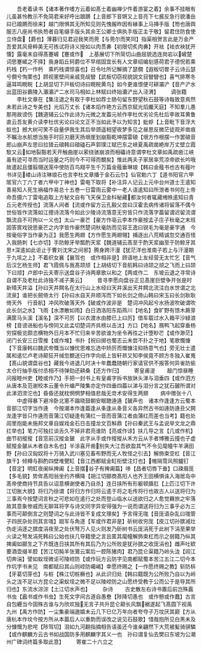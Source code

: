 <!-- { "loadSidebar": true } -->
　　吾老着读书【诸本著作嗜方云着如髙士着幽禅少忤着游宴之着】余事不挂眼有儿虽甚怜教示不免简君来好呼出踉蹡【上音郎下音锵又上音亮下七酱反急行貌潘岳曰已踉蹡而徐来】越门限惧其无所知见则先愧赧昨因有縁事上马挿手版【笏也唐舆服志八座尚书执笏者自笔缀手版头其余王公卿士俱执手版正主于敬】留君住防食使立侍盘【爵也】薄暮归见君迎我笑而莞【与莞尔而笑同】指渠相贺言此是万金产吾爱其风骨粹美无可拣试将诗义授如以肉贯丳【初限切炙肉丳】开袪【袪衣袂犹开懐】露毫末自得髙蹇嵼【蹇或作　上基展切下所简切山曲屈貌选连岗岩以嵼楚词思蹇嵼之不择】我身蹈丘轲爵位不早绾固宜长有人文章绍编刬感荷君子德怳若乘朽栈【朽一作杇　乘朽栈谓惊喜也】召令吐所记解摘了瑟僴【遐板切曽子云诗云瑟兮僴兮恂栗也】顾视窻壁间亲戚竞觇矕【武板切窃视貌説文目矕矕也】喜气排寒冬逼耳鸣睍睆【上胡显切下戸板切诗曰睍睆黄鸟】如今更谁恨便可耕灞浐【音产浐水出蓝田谷霸陵入灞灞浐二水司马相如上林赋曰终始灞浐出入泾渭】
　　调张籍
　　李杜文章在【集注退之有取于李杜如荐士肠句留东野望秋石鼓等诗每致意焉然未若此诗之专美也】光熖万丈长【诸本熖作艳方云西京赋光熖爥天庭】不知羣儿愚那用故谤伤【魏道辅云公作此诗为元微之发葢元祯作李杜优劣论先杜后李故耳黄鲁直云吾友黄介读李杜优劣论曰论文正不当如此予以为知言】蚍蜉【上音毗下音浮大蚁也】撼大树可笑不自量伊我生其后举颈遥相望夜梦多见之昼思反微茫徒观斧凿痕不瞩治水航想当施手时巨刃磨天扬垠崖划崩豁乾坤摆雷硠【垠方作根摆一作罢硠音郎山崩声左思曰拉猎云硠韩曰硠磕石声郭璞江赋巴东之峡夏禹疏凿絶岸万丈壁立霞駮又云如地裂豁若天开触曲崖以萦绕骇崩浪而相礧诗意谓李杜文章如禹疏凿江峡虽有迹可寻而当时运量之巧则今不可得而覩矣】惟此两夫子家居率荒凉帝欲长吟哦故遣起且僵翦翎送笼中使防百鸟翔平生千万篇金薤垂琳琅【韩曰金薤书也古有薤叶书详见嵝山诗注琳琅石也言李杜文章播于金石云尔】仙官勅六丁【道书阳官六甲隂官六丁六丁者六甲中丁神也】雷电下取将【补注异人记云上元中台州道士王逺知善易知人死生祸福作易总十五巻一日雷雨云雾中一老人语逺知曰所泄者书何在上帝命吾摄六丁雷电追取上方秘文自有飞天保卫金科秘藏都汝何者辄藏缃帙逺知曰青丘元老传授也】流落人间者【流或作留方云孔毅父尝曰汉霍去病传诸将留落不偶今世俗皆作流落如江摠诗流落今如此少陵诗流落意无穷皆只作流落字葢留谓迟留流谓飘流自不可拘以一义也】太山一豪芒【豪方作亳云李本作豪按孟子庄子秋毫之末班固答賔戏锐思豪芒之内字皆作豪然楚词秋毫防而见容王逸曰锐毛为毫是豪字通　今按毫俗字当作豪为正】我愿生两翅【方作愿生两翅翎】捕逐出八荒精诚忽交通百怪入我肠刺【七亦切】手防鲸牙举瓢酌天浆【魏道辅云髙至于酌天浆幽至于防鲸牙其思深逺如此讵止于曹刘沈宋之间邪】腾身跨汗漫【犹茫洋也淮南子若上与汗漫期于九垓之上】不着织女襄【襄驾也　或作相非是】顾语地上友经营无太忙乞【音气后汉乞杨生师】君飞霞佩与我髙颉颃【上胡结切下音航韩曰诗颉之颃之飞而上曰颉下曰颃】卢郎中云夫寄示送盘谷子诗两章歌以和之【两或作二　东坡云退之寻常诗自谓不及老杜此诗独不减子美云】
　　昔寻李愿向盘谷正见髙崖巨壁争开张是时新晴天井溢【孙曰天井闗名在太行山上水经曰天井溪出天井闗北流注白水世谓之北流泉】谁把长劒倚太行【孙曰水自天井顺泻而下如长剑之倚山韩曰宋玉曰长剑耿耿倚天外　行音航】冲风吹破落天外【破或作波非是　楚词冲风起兮水扬波吹破谓吹此长剑之水】飞雨【水漂散如雨】白日洒洛阳东蹈燕川【地名】食旷野有馈木蕨芽满筐马头溪【溪名】深不可厉【以衣渡水由膝已上曰厉】借车载过水入箱平沙緑浪榜【音谤进船也与傍同又此孟切楚词齐呉榜以击汰】方口【地名】鴈鸭飞起穿垂杨穷探极览颇恣横物外日月本不忙归来辛苦欲谁为坐令再徃之计堕眇芒【或作渺茫】闭门长安三日雪推【或作堆】书扑【祝曰掷也蜀志云未尝不扑之于地】笔歌慨慷【下音康韩曰魏武帝慨当以慷忧思难忘选中矫厉而慨慷注抑扬意气也】旁无壮士遣属和逺忆卢老诗颠狂开缄忽覩送归作字向纸上皆轩昻又知李侯竟不顾方冬独入崔嵬【髙山貌谓盘谷也】藏我今进退几时决十年蠢蠢随朝行家请官供不报答何异雀防偷太仓行抽手版付丞相不待弹劾还耕桑【还方作归】
　　寄皇甫湜
　　敲门惊昼睡问报睦州吏【睦或作乃】手把一封书上有皇甫字拆书放牀头涕与泪垂四【或作泗方从唐本及范谢校本云董令升编严陵集亦定作四垂四葢以涕与泪分言之犹石皷所谓对此涕泗滂沱也】昏昏还就枕惘惘梦相值悲哉无竒术安得生两翅
　　病中赠张十八
　　中虚得暴下避冷卧北窻不蹋晓鼓朝安眠聴逄逄【皷声也　诸本作逢逢方云蜀本音部江切字当作逄　今按潮本作逢葢逢从夆逢从夅音义各异然古书如逄防逄丑父闗龙逢字皆只作逄而音蒲江切疑逢有蒲红一音而音蒲江者由蒲红而差也当考】籍也处闾里抱能未施邦文章自娱戏金石日击撞龙文百斛鼎【孙曰秦武王与孟说举文龙之鼎扛举也】笔力可独扛谈舌久不掉非君亮谁防【亮或作谅】扶几导之言【几或作机】曲节初摐摐【音窓前汉摐金皷　此字从手或作摐摐从禾方云从手者博雅云撞也子虚赋摐金皷从木者自木名也】半涂喜开凿别失大江吾欲盈其气不令见麾幢牛羊满田野【孙曰汉匈奴将十万骑入武川塞见畜布野而无人牧怪之引去】解斾束空杠【音江旗干】倾樽与斟酌四壁堆甖缸【音江西都赋金缸衔壁注灯也】帷隔雪风照鑪钉【音定】明釭夜阑纵捭阖【上音摆谷子有捭阖篇】哆【昌者切唇下垂】口疎眉厐【多毛貌】势侔髙阳翁坐约齐横降【胡江切郦商髙阳人也齐王田横惧诛入海居岛中髙帝使商持节具告以诏意横谢使者乃自杀】连日挟所有形躯顿胮肛【上匹江切下许江切胀大貌】将归乃徐谓【将归方作归将云逺于将之毛传将行也故古人以送将归为三事焉今按楚词言秋之可悲如在逺行之处而登山临水以送欲归之人愈觉羇旅之牢落故其意象惨戚而无聊耳将字与诗文同字异安得强为一说而谓送将归为三事乎必为三事而可颠倒言之则楚词之与此诗皆不复成文理矣】予言得无哤【音厐语杂乱曰哤管子四民杂处则其言哤】廻军与角逐【军或作君非是】斫树收穷厐【皮江切孙膑减灶伪走涓逐之膑度涓夜至之处伏弩万人见火则发乃斫树书云厐涓死于此树下涓至果举火读之弩发涓死韩曰公始也扶几导籍使之言且匿其麾幢解斾束杠而示之弱籍乃纵其捭阖如郦生之下齐既连日挟其所有其后乃为公所败是犹孙膑之收厐涓也】雌声吐欵要酒壶缀羊腔【苦江切肫羊张鷟云案后一腔陈猪肉】君乃昆仑渠籍乃岭头泷【闾江切奔湍】譬如蚁垤微讵可陵崆防【或作玩方云防字见南都赋蜀本苦江五江二切今本作坑字书未见　南都赋曰其山则崆防嶱嵑】幸愿终赐之【一作愿终赐之教】斩防枿【牙葛切芽也】与桩【株江切桩橛也】从此识归处【韩曰籍既为公所败乃自以为岭头之泷不足以方昆仑之渠蚁垤之微不足以陵崆防之山愿终受教于公而公于是导其所归也】东流水淙淙【土江切水声也】
　　杂诗
　　古史散左右诗书置后前岂殊蠧书虫【蠧书或作书虫】生死文字间古道自愚憃【陟降切愚也　或作戅或作蠢】古言自包纒当今固殊古谁与为欣欢独无言子共升昆仑颠长风飘裾遂起飞髙圆下视禹九州【禹方作防】一尘集豪端遨嬉未云几下巳亿万年向者夸夺子万坟厌其巅【方从唐杭本作坟今按方所从本葢后人以重韵而误改之说见石鼓歌】惜哉抱所见白黑未及分慷慨为悲咤【陟驾切】泪如九河翻指摘相告语虽还今谁亲翩然下大荒被髪骑骐驎【或作麒麟方云古书如战国防多用麒麟字其义一也　孙曰谓复仙去樊曰东坡为公潮州广碑词终篇多取此意】
　　寄崔二十六立之
